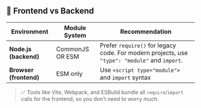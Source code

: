 
## 🧱 Frontend vs Backend

| Environment            | Module System   | Recommendation                                                                                |
| ---------------------- | --------------- | --------------------------------------------------------------------------------------------- |
| **Node.js (backend)**  | CommonJS OR ESM | Prefer `require()` for legacy code. For modern projects, use `"type": "module"` and `import`. |
| **Browser (frontend)** | ESM only        | Use `<script type="module">` and `import` syntax                                              |

> ✅ Tools like Vite, Webpack, and ESBuild bundle all `require`/`import` calls for the frontend, so you don’t need to worry much.
